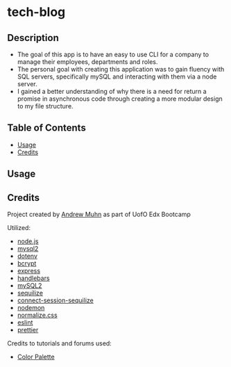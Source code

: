 # tech-blog

## Description

- The goal of this app is to have an easy to use CLI for a company to manage their employees, departments and roles.
- The personal goal with creating this application was to gain fluency with SQL servers, specifically mySQL and interacting with them via a node server.
- I gained a better understanding of why there is a need for return a promise in asynchronous code through creating a more modular design to my file structure.

## Table of Contents

- [Usage](#usage)
- [Credits](#credits)

## Usage

## Credits

Project created by [Andrew Muhn](https://github.com/andrewmuhn)
as part of UofO Edx Bootcamp

Utilized:

- [node.js](https://nodejs.org/en/about)
- [mysql2](https://github.com/sidorares/node-mysql2#readme)
- [dotenv](https://github.com/motdotla/dotenv#readme)
- [bcrypt](https://www.npmjs.com/package/bcrypt)
- [express](https://expressjs.com/)
- [handlebars](https://handlebarsjs.com/)
- [mySQL2](https://www.npmjs.com/package/mysql2)
- [sequilize](https://sequelize.org/)
- [connect-session-sequilize](https://www.npmjs.com/package/connect-session-sequelize)
- [nodemon](https://www.npmjs.com/package/nodemon)
- [normalize.css](https://necolas.github.io/normalize.css/)
- [eslint](https://eslint.org/)
- [prettier](https://prettier.io/)

Credits to tutorials and forums used:

- [Color Palette](https://www.color-hex.com/color-palette/1025520)
